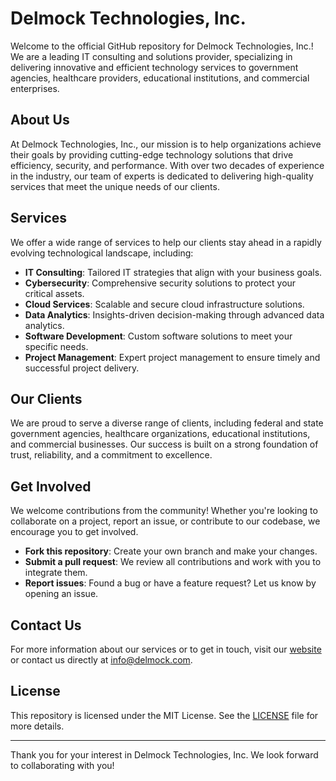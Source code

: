 # Delmock Technologies, Inc.

Welcome to the official GitHub repository for Delmock Technologies, Inc.! We are a leading IT consulting and solutions provider, specializing in delivering innovative and efficient technology services to government agencies, healthcare providers, educational institutions, and commercial enterprises.

## About Us

At Delmock Technologies, Inc., our mission is to help organizations achieve their goals by providing cutting-edge technology solutions that drive efficiency, security, and performance. With over two decades of experience in the industry, our team of experts is dedicated to delivering high-quality services that meet the unique needs of our clients.

## Services

We offer a wide range of services to help our clients stay ahead in a rapidly evolving technological landscape, including:

- **IT Consulting**: Tailored IT strategies that align with your business goals.
- **Cybersecurity**: Comprehensive security solutions to protect your critical assets.
- **Cloud Services**: Scalable and secure cloud infrastructure solutions.
- **Data Analytics**: Insights-driven decision-making through advanced data analytics.
- **Software Development**: Custom software solutions to meet your specific needs.
- **Project Management**: Expert project management to ensure timely and successful project delivery.

## Our Clients

We are proud to serve a diverse range of clients, including federal and state government agencies, healthcare organizations, educational institutions, and commercial businesses. Our success is built on a strong foundation of trust, reliability, and a commitment to excellence.

## Get Involved

We welcome contributions from the community! Whether you're looking to collaborate on a project, report an issue, or contribute to our codebase, we encourage you to get involved.

- **Fork this repository**: Create your own branch and make your changes.
- **Submit a pull request**: We review all contributions and work with you to integrate them.
- **Report issues**: Found a bug or have a feature request? Let us know by opening an issue.

## Contact Us

For more information about our services or to get in touch, visit our [website](https://delmock.com) or contact us directly at info@delmock.com.

## License

This repository is licensed under the MIT License. See the [LICENSE](LICENSE) file for more details.

---

Thank you for your interest in Delmock Technologies, Inc. We look forward to collaborating with you!
